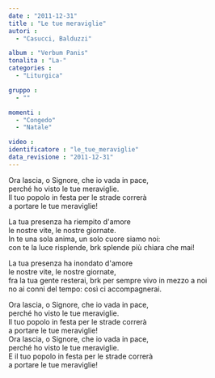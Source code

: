 ```yaml
---
date : "2011-12-31"
title : "Le tue meraviglie"
autori : 
  - "Casucci, Balduzzi"

album : "Verbum Panis"
tonalita : "La-"
categories : 
  - "Liturgica"

gruppo : 
  - ""

momenti : 
  - "Congedo"
  - "Natale"

video : 
identificatore : "le_tue_meraviglie"
data_revisione : "2011-12-31"
---
```

  
  
  
  
  
           
           
  
  
  
  
  
Ora lascia, o Signore, che io vada in pace,  
perché ho visto le tue meraviglie.  
Il tuo popolo in festa per le strade correrà  
a portare le tue meraviglie!  
  
  
  
La tua presenza ha riempito d'amore  
le nostre vite, le nostre giornate.  
In te una sola anima, un solo cuore siamo noi:  
con te la luce risplende, brk splende più chiara che mai!  
  
  
  
  
La tua presenza ha inondato d'amore  
le nostre vite, le nostre giornate,  
fra la tua gente resterai, brk per sempre vivo in mezzo a noi  
no ai conni del tempo: così ci accompagnerai.  
  
  
  
Ora lascia, o Signore, che io vada in pace,  
perché ho visto le tue meraviglie.  
Il tuo popolo in festa per le strade correrà  
a portare le tue meraviglie!  
Ora lascia, o Signore, che io vada in pace,  
perché ho visto le tue meraviglie.  
E il tuo popolo in festa per le strade correrà  
a portare le tue meraviglie!  
  
  
  
  
  
           
           
  
  
  
  

